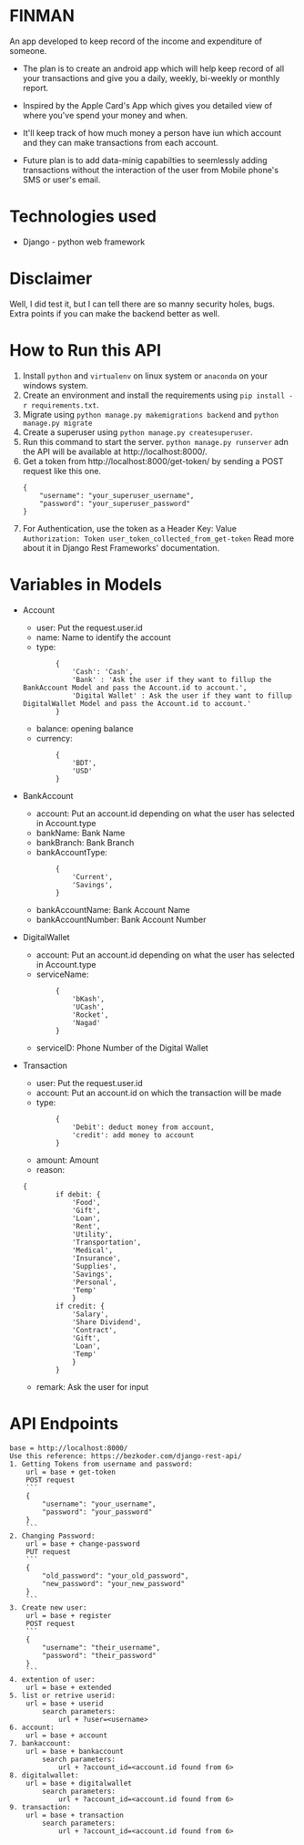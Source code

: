 # FINMAN

An app developed to keep record of the income and expenditure of someone.

- The plan is to create an android app which will help keep record of all your transactions and give you a daily, weekly, bi-weekly or monthly report.

- Inspired by the Apple Card's App which gives you detailed view of where you've spend your money and when.

- It'll keep track of how much money a person have iun which account and they can make transactions from each account.

- Future plan is to add data-minig capabilties to seemlessly adding transactions without the interaction of the user from Mobile phone's SMS or user's email.

# Technologies used

- Django - python web framework

# Disclaimer

Well, I did test it, but I can tell there are so manny security holes, bugs. Extra points if you can make the backend better as well.

# How to Run this API

1. Install `python` and `virtualenv` on linux system or `anaconda` on your windows system.
2. Create an environment and install the requirements using `pip install -r requirements.txt`.
3. Migrate using `python manage.py makemigrations backend` and `python manage.py migrate`
4. Create a superuser using `python manage.py createsuperuser`.
5. Run this command to start the server. `python manage.py runserver` adn the API will be available at http://localhost:8000/.
6. Get a token from http://localhost:8000/get-token/ by sending a POST request like this one.
    ```
    {
        "username": "your_superuser_username",
        "password": "your_superuser_password"
    }
    ```
7. For Authentication, use the token as a Header Key: Value \
    `Authorization: Token user_token_collected_from_get-token`
Read more about it in Django Rest Frameworks' documentation.


# Variables in Models
- Account
    - user: Put the request.user.id
    - name: Name to identify the account
    - type: 
    ```
            {
                'Cash': 'Cash',
                'Bank' : 'Ask the user if they want to fillup the BankAccount Model and pass the Account.id to account.',
                'Digital Wallet' : Ask the user if they want to fillup DigitalWallet Model and pass the Account.id to account.'
            }
    ```
    - balance: opening balance
    - currency: 
    ```
            {
                'BDT',
                'USD'
            }
    ```
- BankAccount
    - account: Put an account.id depending on what the user has selected in Account.type
    - bankName: Bank Name
    - bankBranch: Bank Branch
    - bankAccountType: 
    ```
            {
                'Current',
                'Savings',
            }
    ```
    - bankAccountName: Bank Account Name
    - bankAccountNumber: Bank Account Number

- DigitalWallet
    - account: Put an account.id depending on what the user has selected in Account.type
    - serviceName: 
    ```
            {
                'bKash',
                'UCash',
                'Rocket',
                'Nagad'
            }
    ```
    - serviceID: Phone Number of the Digital Wallet

- Transaction
    - user: Put the request.user.id
    - account: Put an account.id on which the transaction will be made
    - type: 
    ```
            {
                'Debit': deduct money from account,
                'credit': add money to account
            }
    ```
    - amount: Amount
    - reason: 
    ```
    {
            if debit: {
                'Food',
                'Gift',
                'Loan',
                'Rent',
                'Utility',
                'Transportation',
                'Medical',
                'Insurance',
                'Supplies',
                'Savings',
                'Personal',
                'Temp'
                }
            if credit: {
                'Salary',
                'Share Dividend',
                'Contract',
                'Gift',
                'Loan',
                'Temp'
                }
            }
    ```
    - remark: Ask the user for input

# API Endpoints
    base = http://localhost:8000/
    Use this reference: https://bezkoder.com/django-rest-api/
    1. Getting Tokens from username and password:
        url = base + get-token
        POST request
        ```
        {
            "username": "your_username",
            "password": "your_password"
        }
        ```
    2. Changing Password:
        url = base + change-password
        PUT request
        ```
        {
            "old_password": "your_old_password",
            "new_password": "your_new_password"
        }
        ```
    3. Create new user:
        url = base + register
        POST request
        ```
        {
            "username": "their_username",
            "password": "their_password"
        }
        ```
    4. extention of user:
        url = base + extended
    5. list or retrive userid:
        url = base + userid
            search parameters:
                url + ?user=<username>
    6. account:
        url = base + account
    7. bankaccount:
        url = base + bankaccount
            search parameters:
                url + ?account_id=<account.id found from 6>
    8. digitalwallet:
        url = base + digitalwallet
            search parameters:
                url + ?account_id=<account.id found from 6>
    9. transaction:
        url = base + transaction
            search parameters:
                url + ?account_id=<account.id found from 6>